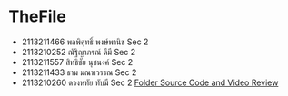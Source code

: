 # TheFile
- 2113211466 พลพิศุทธิ์ พงษ์พานิช Sec 2
- 2113210252 ณัฐิญาภรณ์ ดีมี Sec 2
- 2113211557 สิทธิชัย นุชนงค์ Sec 2
- 2113211433 ธาม มณฑวรรณ Sec 2
- 2113210260 ดวงหทัย ทับมี Sec 2
[Folder Source Code and Video Review](https://drive.google.com/drive/folders/16yr-t6kMQdDedpKv0Cp5EXHuzGqc6k90?usp=drive_link)
